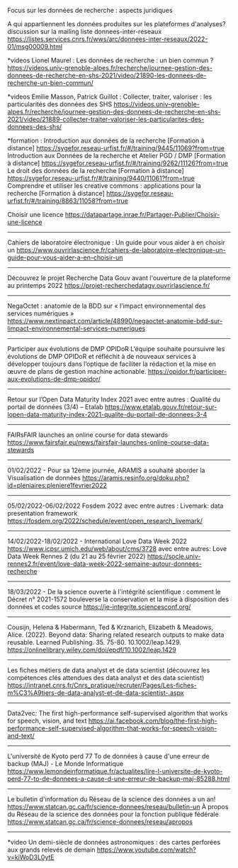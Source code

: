 Focus sur les données de recherche : aspects juridiques

A qui appartiennent les données produites sur les plateformes d'analyses?
discussion sur la mailing liste donnees-inter-reseaux
    https://listes.services.cnrs.fr/wws/arc/donnees-inter-reseaux/2022-01/msg00009.html

*videos Lionel Maurel : Les données de recherche : un bien commun ?
https://videos.univ-grenoble-alpes.fr/recherche/journee-gestion-des-donnees-de-recherche-en-shs-2021/video/21890-les-donnees-de-recherche-un-bien-commun/

*videos Emilie Masson, Patrick Guillot : Collecter, traiter, valoriser : les particularités des données des SHS
    https://videos.univ-grenoble-alpes.fr/recherche/journee-gestion-des-donnees-de-recherche-en-shs-2021/video/21889-collecter-traiter-valoriser-les-particularites-des-donnees-des-shs/

*formation :
Introduction aux données de la recherche [Formation à distance]
    https://sygefor.reseau-urfist.fr/#/training/9445/11069?from=true
Introduction aux Données de la recherche et Atelier PGD / DMP [Formation à distance]
    https://sygefor.reseau-urfist.fr/#/training/9262/11126?from=true
Le droit des données de la recherche  [Formation à distance]
    https://sygefor.reseau-urfist.fr/#/training/9440/11061?from=true
Comprendre et utiliser les creative commons : applications pour la recherche  [Formation à distance]
    https://sygefor.reseau-urfist.fr/#/training/8863/11058?from=true

Choisir une licence
    https://datapartage.inrae.fr/Partager-Publier/Choisir-une-licence

--------------------

Cahiers de laboratoire électronique : Un guide pour vous aider à en choisir un
    https://www.ouvrirlascience.fr/cahiers-de-laboratoire-electronique-un-guide-pour-vous-aider-a-en-choisir-un

--------------------

Découvrez le projet Recherche Data Gouv avant l'ouverture de la plateforme au printemps 2022
    https://projet-recherchedatagv.ouvrirlascience.fr/

--------------------

NegaOctet : anatomie de la BDD sur « l’impact environnemental des services numériques »
    https://www.nextinpact.com/article/48990/negaoctet-anatomie-bdd-sur-limpact-environnemental-services-numeriques

--------------------

Participer aux évolutions de DMP OPIDoR
L’équipe souhaite poursuivre les évolutions de DMP OPIDoR et réfléchit à de nouveaux services à développer toujours dans l’optique de faciliter la rédaction et la mise en œuvre de plans de gestion machine actionable.
    https://opidor.fr/participer-aux-evolutions-de-dmp-opidor/

--------------------

Retour sur l’Open Data Maturity Index 2021
avec entre autres :
    Qualité du portail de données (3/4) – Etalab
	https://www.etalab.gouv.fr/retour-sur-lopen-data-maturity-index-2021-qualite-du-portail-de-donnees-3-4

--------------------

FAIRsFAIR launches an online course for data stewards
    https://www.fairsfair.eu/news/fairsfair-launches-online-course-data-stewards

--------------------

01/02/2022 - Pour sa 12ème journée, ARAMIS a souhaité aborder la Visualisation de données
    https://aramis.resinfo.org/doku.php?id=pleniaires:pleniere1fevrier2022

--------------------

05/02/2022-06/02/2022 Fosdem 2022
avec entre autres :
    Livemark: data presentation framework
        https://fosdem.org/2022/schedule/event/open_research_livemark/

--------------------

14/02/2022-18/02/2022 - International Love Data Week 2022
    https://www.icpsr.umich.edu/web/about/cms/3728
avec entre autres:
    Love Data Week Rennes 2 (du 21 au 25 février 2022)
     https://socle.univ-rennes2.fr/event/love-data-week-2022-semaine-autour-donnees-recherche

--------------------

18/03/2022 - De la science ouverte à l'intégrité scientifique : comment le Décret n° 2021-1572 bouleverse la conservation et la mise à disposition des données et codes source
    https://je-integrite.sciencesconf.org/

--------------------

Cousijn, Helena & Habermann, Ted & Krznarich, Elizabeth & Meadows, Alice. (2022). Beyond data: Sharing related research outputs to make data reusable. Learned Publishing. 35. 75-80. 10.1002/leap.1429.
    https://onlinelibrary.wiley.com/doi/epdf/10.1002/leap.1429

--------------------

Les fiches métiers de data analyst et de data scientist (découvrez les compétences clés attendues des data analyst et des data scientist)
    https://intranet.cnrs.fr/Cnrs_pratique/recruter/Pages/Les-fiches-m%C3%A9tiers-de-data-analyst-et-de-data-scientist-.aspx

--------------------

Data2vec: The first high-performance self-supervised algorithm that works for speech, vision, and text
    https://ai.facebook.com/blog/the-first-high-performance-self-supervised-algorithm-that-works-for-speech-vision-and-text/

--------------------

L'université de Kyoto perd 77 To de données à cause d'une erreur de backup (MAJ) - Le Monde Informatique
    https://www.lemondeinformatique.fr/actualites/lire-l-universite-de-kyoto-perd-77-to-de-donnees-a-cause-d-une-erreur-de-backup-maj-85288.html

--------------------

Le bulletin d'information du Réseau de la science des données a un an!
    https://www.statcan.gc.ca/fr/science-donnees/reseau/bulletin-un
À propos du Réseau de la science des données pour la fonction publique fédérale
    https://www.statcan.gc.ca/fr/science-donnees/reseau/apropos

--------------------

*video Un demi-siècle de données astronomiques : des cartes perforées aux grands relevés de demain
    https://www.youtube.com/watch?v=kiWoD3L0ytE

